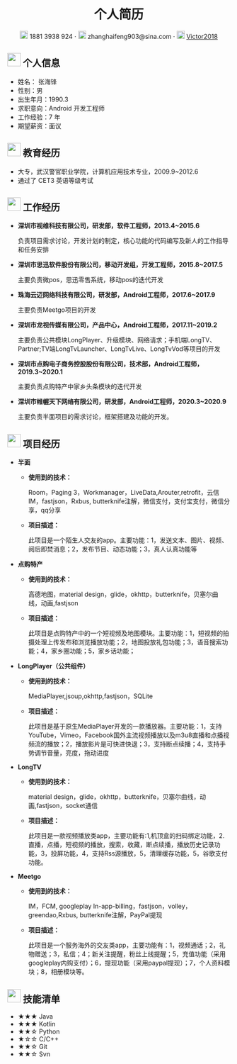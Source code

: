  <center>
     <h1>个人简历</h1>
     <div>
         <span>
             <img src="https://i.loli.net/2020/10/30/wcUgt2vV9jxy514.png" width="18px">
             1881 3938 924
         </span>
         ·
         <span>
             <img src="https://i.loli.net/2020/10/30/wKOIdzhJXUWioDN.png" width="18px">
             zhanghaifeng903@sina.com
         </span>
         ·
         <span>
             <img src="https://i.loli.net/2020/10/30/D9YVFQkL7svycd8.png" width="18px">
             <a href="https://github.com/Victor2018">Victor2018</a>
         </span>
     </div>
 </center>

 ## <img src="https://i.loli.net/2020/10/30/iOIEKhnQteuL6ZY.png" width="30px"> 个人信息 

 - 姓名： 张海锋
 - 性别：男
 - 出生年月：1990.3
 - 求职意向：Android 开发工程师
 - 工作经验：7 年
 - 期望薪资：面议

## <img src="https://i.loli.net/2020/10/30/PXeWgEpfcH5DbTC.png" width="30px"> 教育经历

- 大专，武汉警官职业学院，计算机应用技术专业，2009.9~2012.6
- 通过了 CET3 英语等级考试

## <img src="https://i.loli.net/2020/10/30/21wKnAvydTrSaXC.png" width="30px"> 工作经历

- **深圳市视维科技有限公司，研发部，软件工程师，2013.4~2015.6**

    负责项目需求讨论，开发计划的制定，核心功能的代码编写及新人的工作指导和任务安排

- **深圳市思迅软件股份有限公司，移动开发组，开发工程师，2015.8~2017.5**

    主要负责微pos，思迅零售系统，移动pos的迭代开发

- **珠海云迈网络科技有限公司，研发部，Android工程师，2017.6~2017.9**

    主要负责Meetgo项目的开发

- **深圳市龙视传媒有限公司，产品中心，Android工程师，2017.11~2019.2**

    主要负责公共模块LongPlayer、升级模块、网络请求；手机端LongTV、Partner;TV端LongTvLauncher、LongTvLive、LongTvVod等项目的开发

- **深圳市点购电子商务控股股份有限公司，技术部，Android工程师，2019.3~2020.1**

    主要负责点购特产中家乡头条模块的迭代开发

- **深圳市帷幄天下网络有限公司，研发部，Android工程师，2020.3~2020.9**

    主要负责半面项目的需求讨论，框架搭建及功能的开发。

## <img src="https://i.loli.net/2020/10/30/bhL1AFEUxXORTNl.png" width="30px"> 项目经历

- **半面**

  - **使用到的技术：**
 
    Room，Paging 3，Workmanager，LiveData,Arouter,retrofit，云信IM，fastjson，Rxbus, butterknife注解，微信支付，支付宝支付，微信分享，qq分享
     
  - **项目描述：**
 
    此项目是一个陌生人交友的app。主要功能：1，发送文本、图片、视频、阅后即焚消息；2，发布节目、动态功能；3，真人认真功能等

- **点购特产**

  - **使用到的技术：**
  
    高德地图，material design，glide，okhttp，butterknife，贝塞尔曲线，动画,fastjson
    
  - **项目描述：**
  
    此项目是点购特产中的一个短视频及地图模块。主要功能：1，短视频的拍摄处理上传发布和浏览播放功能；2，地图投放礼包功能；3，语音搜索功能；4，家乡圈功能；5，家乡话功能；

- **LongPlayer（公共组件）**

  - **使用到的技术：**
  
    MediaPlayer,jsoup,okhttp,fastjson，SQLite
  
  - **项目描述：**
    
    此项目是基于原生MediaPlayer开发的一款播放器。主要功能：1，支持YouTube，Vimeo，Facebook国外主流视频播放以及m3u8直播和点播视频流的播放；2，播放影片是可快进快退；3，支持断点续播；4，支持手势调节音量，亮度，拖动进度
    
    
- **LongTV**

  - **使用到的技术：**
  
    material design，glide，okhttp，butterknife，贝塞尔曲线，动画,fastjson，socket通信
  
  - **项目描述：**
      
      此项目是一款视频播放类app，主要功能有:1,机顶盒的扫码绑定功能，2.直播，点播，短视频的播放，搜索，收藏，断点续播，播放历史记录功能，3，投屏功能，4，支持Rss源播放，5，清理缓存功能，5，谷歌支付功能。
  
 
- **Meetgo**
 
  - **使用到的技术：**
 
    IM，FCM, googleplay In-app-billing，fastjson，volley，greendao,Rxbus, butterknife注解，PayPal提现
    
  - **项目描述：**
    
    此项目是一个服务海外的交友类app，主要功能有：1，视频通话；2，礼物赠送；3，私信；4；新关注提醒，粉丝上线提醒；5，充值功能（采用googleplay内购支付）；6，提现功能（采用paypal提现）；7，个人资料模块；8，相册模块等。

## <img src="https://i.loli.net/2020/10/30/Jh2KxyqcBoR5ZLb.png" width="30px"> 技能清单

- ★★★ Java
- ★★★ Kotlin
- ★★☆ Python
- ★☆☆ C/C++
- ★★☆ Git
- ★★☆ Svn


